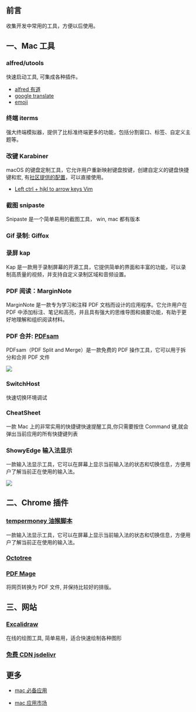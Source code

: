 ## 前言

收集开发中常用的工具，方便以后使用。

## 一、Mac 工具

### alfred/utools

快速启动工具, 可集成各种插件。

- [alfred 有道](https://github.com/wensonsmith/YoudaoTranslate)
- [google translate](https://github.com/xfslove/alfred-google-translate)
- [emoji](https://www.alfredforum.com/topic/k11126-alfred-emoji-search-emojis-by-name-or-keyword/)

### 终端 iterms

强大终端模拟器，提供了比标准终端更多的功能，包括分割窗口、标签、自定义主题等。

### 改键 Karabiner

macOS 的键盘定制工具，它允许用户重新映射键盘按键，创建自定义的键盘快捷键和宏, 有[社区提供的配置](https://ke-complex-modifications.pqrs.org/)，可以直接使用。

- [Left ctrl + hjkl to arrow keys Vim](https://ke-complex-modifications.pqrs.org/json/ctrl_plus_hjkl_to_arrow_keys.json)

### 截图 snipaste

Snipaste 是一个简单易用的截图工具， win, mac 都有版本

### Gif 录制: Giffox

### 录屏 kap

Kap 是一款用于录制屏幕的开源工具，它提供简单的界面和丰富的功能，可以录制高质量的视频，并支持自定义录制区域和音频设置。

### PDF 阅读：MarginNote

MarginNote 是一款专为学习和注释 PDF 文档而设计的应用程序。它允许用户在 PDF 中添加标注、笔记和高亮，并且具有强大的思维导图和摘要功能，有助于更好地理解和组织阅读材料。

### PDF 合并: [PDFsam](https://pdfsam.org/zh/download-pdfsam-basic/)

PDFsam（PDF Split and Merge）是一款免费的 PDF 操作工具，它可以用于拆分和合并 PDF 文件

![](https://cdn.jsdelivr.net/gh/chenxiaoyao6228/cloudimg@main/2023/pdf-sam.png)

### SwitchHost

快速切换环境调试

### CheatSheet

一款 Mac 上的非常实用的快捷键快速提醒工具,你只需要按住 Command 键,就会弹出当前应用的所有快捷键列表

### ShowyEdge 输入法显示

一款输入法显示工具，它可以在屏幕上显示当前输入法的状态和切换信息，方便用户了解当前正在使用的输入法。

![](https://cdn.jsdelivr.net/gh/chenxiaoyao6228/cloudimg@main/2023/show-edge.png)

## 二、Chrome 插件

### [tempermoney 油猴脚本](https://www.tampermonkey.net/)

一款输入法显示工具，它可以在屏幕上显示当前输入法的状态和切换信息，方便用户了解当前正在使用的输入法。

### [Octotree](https://www.octotree.io/)

### [PDF Mage](https://chrome.google.com/webstore/detail/pdf-mage/gknphemhpcknkhegndlihchfonpdcben)

将网页转换为 PDF 文件, 并保持比较好的排版。

## 三、网站

### [Excalidraw](https://excalidraw.com/)

在线的绘图工具, 简单易用，适合快速绘制各种图形

### [免费 CDN jsdelivr](https://www.jsdelivr.com/)

## 更多

- [mac 必备应用](https://www.zhihu.com/search?type=content&q=mac%20%E5%BF%85%E5%A4%87%E5%BA%94%E7%94%A8)

- [mac 应用市场](https://www.macwk.com/soft)

